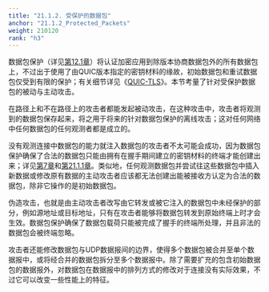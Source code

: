 ```yaml
---
title: "21.1.2. 受保护的数据包"
anchor: "21.1.2_Protected_Packets"
weight: 210120
rank: "h3"
---
```


数据包保护（详见[第12.1章](#12.1_Protected_Packets)）将认证加密应用到除版本协商数据包外的所有数据包上，不过出于使用了由QUIC版本指定的密钥材料的缘故，初始数据包和重试数据包仅受到有限的保护；有关细节详见《[QUIC-TLS](/RFC9001_Chinese_Simplified)》。本节考量了针对受保护数据包的被动与主动攻击。

在路径上和不在路径上的攻击者都能发起被动攻击，在这种攻击中，攻击者将观测到的数据包保存起来，将之用于将来的针对数据包保护的离线攻击；这对任何网络中任何数据包的任何观测者都是成立的。

没有观测连接中数据包的能力就注入数据包的攻击者不太可能会成功，因为数据包保护确保了合法的数据包只能由拥有在握手期间建立的密钥材料的终端才能创建出来；详见[第7章](#7_Cryptographic_and_Transport_Handshake)和[第21.1.1章](#21.1.1_Handshake)。类似地，任何观测数据包并尝试往这些数据包中插入新数据或修改原有数据的主动攻击者应该都无法创建出能被接收方认定为合法的数据包，除非它操作的是初始数据包。

伪造攻击，也就是由主动攻击者改写由它转发或被它注入的数据包中未经保护的部分，例如源地址或目标地址，只有在攻击者能够将数据包转发到原始终端上时才会生效。数据包保护确保了数据包载荷只能被完成了握手的终端所处理，并且非法的数据包会被终端忽略。

攻击者还能修改数据包与UDP数据报间的边界，使得多个数据包被合并至单个数据报中，或将经合并的数据包拆分至多个数据报中。除了需要扩充的包含初始数据包的数据报外，对数据包在数据报中的排列方式的修改对于连接没有实际效果，不过它可以改变一些性能上的特征。
